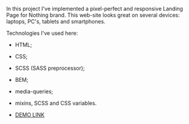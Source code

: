 In this project I've implemented a pixel-perfect and responsive Landing Page for Nothing brand.
This web-site looks great on several devices: laptops, PC's, tablets and smartphones.

Technologies I've used here:
- HTML;
- CSS;
- SCSS (SASS preprocessor);
- BEM;
- media-queries;
- mixins, SCSS and CSS variables.


- [DEMO LINK](https://anton-kuchmasov.github.io/nothing-landing-page/)
